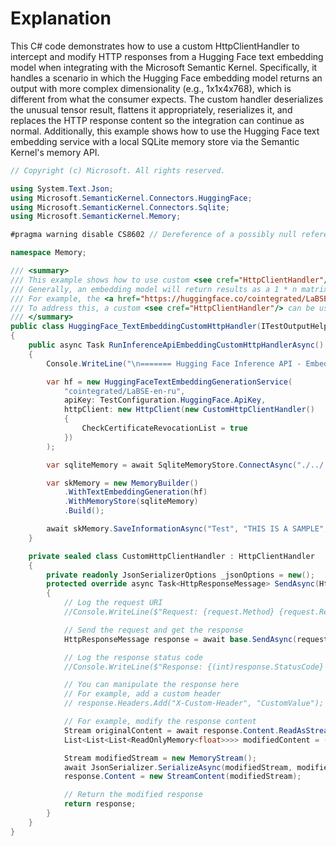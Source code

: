# Explanation
This C# code demonstrates how to use a custom HttpClientHandler to intercept and modify HTTP responses from a Hugging Face text embedding model when integrating with the Microsoft Semantic Kernel. Specifically, it handles a scenario in which the Hugging Face embedding model returns an output with more complex dimensionality (e.g., 1x1x4x768), which is different from what the consumer expects. The custom handler deserializes the unusual tensor result, flattens it appropriately, reserializes it, and replaces the HTTP response content so the integration can continue as normal. Additionally, this example shows how to use the Hugging Face text embedding service with a local SQLite memory store via the Semantic Kernel's memory API.

```csharp
// Copyright (c) Microsoft. All rights reserved.

using System.Text.Json;
using Microsoft.SemanticKernel.Connectors.HuggingFace;
using Microsoft.SemanticKernel.Connectors.Sqlite;
using Microsoft.SemanticKernel.Memory;

#pragma warning disable CS8602 // Dereference of a possibly null reference.

namespace Memory;

/// <summary>
/// This example shows how to use custom <see cref="HttpClientHandler"/> to override Hugging Face HTTP response.
/// Generally, an embedding model will return results as a 1 * n matrix for input type [string]. However, the model can have different matrix dimensionality.
/// For example, the <a href="https://huggingface.co/cointegrated/LaBSE-en-ru">cointegrated/LaBSE-en-ru</a> model returns results as a 1 * 1 * 4 * 768 matrix, which is different from Hugging Face embedding generation service implementation.
/// To address this, a custom <see cref="HttpClientHandler"/> can be used to modify the response before sending it back.
/// </summary>
public class HuggingFace_TextEmbeddingCustomHttpHandler(ITestOutputHelper output) : BaseTest(output)
{
    public async Task RunInferenceApiEmbeddingCustomHttpHandlerAsync()
    {
        Console.WriteLine("\n======= Hugging Face Inference API - Embedding Example ========\n");

        var hf = new HuggingFaceTextEmbeddingGenerationService(
            "cointegrated/LaBSE-en-ru",
            apiKey: TestConfiguration.HuggingFace.ApiKey,
            httpClient: new HttpClient(new CustomHttpClientHandler()
            {
                CheckCertificateRevocationList = true
            })
        );

        var sqliteMemory = await SqliteMemoryStore.ConnectAsync("./../../../Sqlite.sqlite");

        var skMemory = new MemoryBuilder()
            .WithTextEmbeddingGeneration(hf)
            .WithMemoryStore(sqliteMemory)
            .Build();

        await skMemory.SaveInformationAsync("Test", "THIS IS A SAMPLE", "sample", "TEXT");
    }

    private sealed class CustomHttpClientHandler : HttpClientHandler
    {
        private readonly JsonSerializerOptions _jsonOptions = new();
        protected override async Task<HttpResponseMessage> SendAsync(HttpRequestMessage request, CancellationToken cancellationToken)
        {
            // Log the request URI
            //Console.WriteLine($"Request: {request.Method} {request.RequestUri}");

            // Send the request and get the response
            HttpResponseMessage response = await base.SendAsync(request, cancellationToken);

            // Log the response status code
            //Console.WriteLine($"Response: {(int)response.StatusCode} {response.ReasonPhrase}");

            // You can manipulate the response here
            // For example, add a custom header
            // response.Headers.Add("X-Custom-Header", "CustomValue");

            // For example, modify the response content
            Stream originalContent = await response.Content.ReadAsStreamAsync(cancellationToken).ConfigureAwait(false);
            List<List<List<ReadOnlyMemory<float>>>> modifiedContent = (await JsonSerializer.DeserializeAsync<List<List<List<ReadOnlyMemory<float>>>>>(originalContent, _jsonOptions, cancellationToken).ConfigureAwait(false))!;

            Stream modifiedStream = new MemoryStream();
            await JsonSerializer.SerializeAsync(modifiedStream, modifiedContent[0][0].ToList(), _jsonOptions, cancellationToken).ConfigureAwait(false);
            response.Content = new StreamContent(modifiedStream);

            // Return the modified response
            return response;
        }
    }
}
```